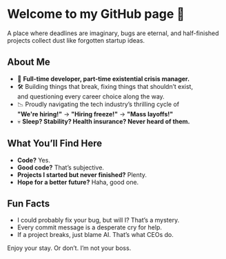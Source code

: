 # Welcome to my GitHub page 🎉  

A place where deadlines are imaginary, bugs are eternal, and half-finished projects collect dust like forgotten startup ideas.

## About Me  
- 🚀 **Full-time developer, part-time existential crisis manager.**  
- 🛠️ Building things that break, fixing things that shouldn’t exist,  
  and questioning every career choice along the way.  
- 📉 Proudly navigating the tech industry’s thrilling cycle of  
  **"We're hiring!"** → **"Hiring freeze!"** → **"Mass layoffs!"**  
- 💀 **Sleep? Stability? Health insurance? Never heard of them.**  

## What You’ll Find Here  
- **Code?** Yes.  
- **Good code?** That’s subjective.  
- **Projects I started but never finished?** Plenty.  
- **Hope for a better future?** Haha, good one.  

## Fun Facts  
- I could probably fix your bug, but will I? That’s a mystery.  
- Every commit message is a desperate cry for help.  
- If a project breaks, just blame AI. That’s what CEOs do.  

Enjoy your stay. Or don’t. I’m not your boss.  

